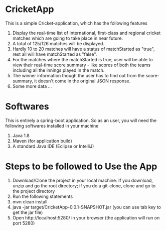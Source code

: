 # CricketApp
This is a simple Cricket-application, which has the following features
1. Display the real-time list of International, first-class and regional cricket matches which are going to take place in near future.
2. A total of 125/126 matches will be displayed.
3. Hardly 10 to 20 matches will have a status of matchStarted as "true", rest all will have matchStarted as "false".
4. For the matches where the matchStarted is true, user will be able to view their real-time score summary - like scores of both the teams including all the innings played in the match.
5. The winner information though the user has to find out from the score-summary, it doesn't come in the original JSON response.
6. Some more data ...


# Softwares
This is entirely a spring-boot application. So as an user, you will need the following softwares installed in your machine
1. Java 1.8
2. Maven (for application build)
3. A standard Java IDE (Eclipse or IntelliJ)

# Steps to be followed to Use the App
1. Download/Clone the project in your local machine. If you download, unzip and go the root directory; if you do a git-clone, clone and go to the project directory
2. Run the following statements
3. mvn clean install
4. java -jar target/CricketApp-0.0.1-SNAPSHOT.jar (you can use tab key to get the jar file)
5. Open http://localhost:5280/ in your browser (the application  will run on port 5280)
